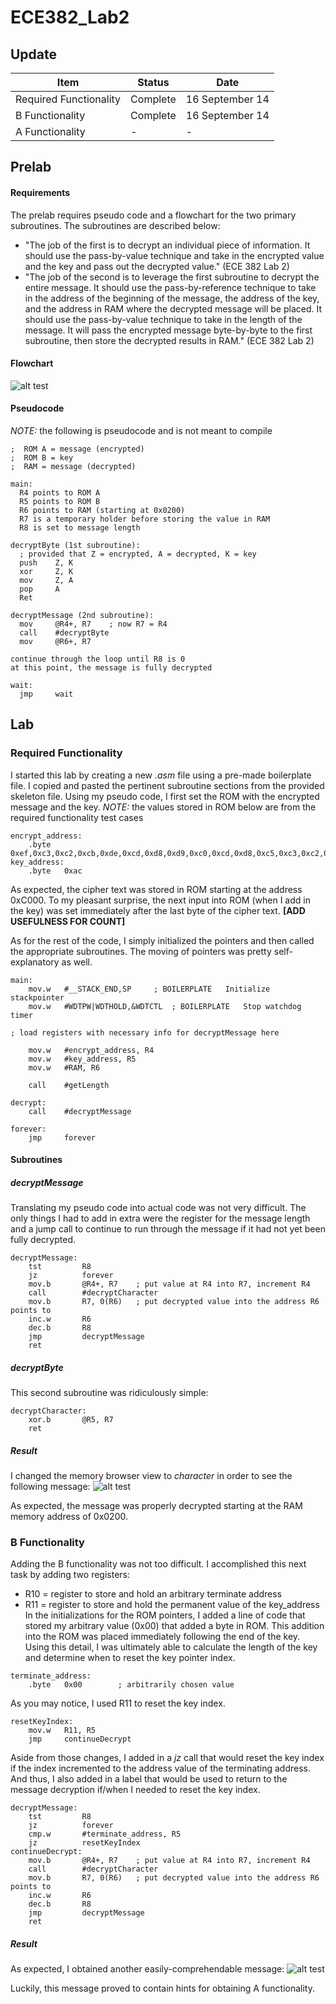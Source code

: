 ECE382_Lab2
===========

## Update

| Item | Status | Date |
|-------|-------|-------|
| Required Functionality | Complete | 16 September 14 |
| B Functionality | Complete | 16 September 14 |
| A Functionality | - | - |

## Prelab

#### Requirements

The prelab requires pseudo code and a flowchart for the two primary subroutines. The subroutines are described below:
* "The job of the first is to decrypt an individual piece of information. It should use the pass-by-value technique and take in the encrypted value and the key and pass out the decrypted value." (ECE 382 Lab 2)
* "The job of the second is to leverage the first subroutine to decrypt the entire message. It should use the pass-by-reference technique to take in the address of the beginning of the message, the address of the key, and the address in RAM where the decrypted message will be placed. It should use the pass-by-value technique to take in the length of the message. It will pass the encrypted message byte-by-byte to the first subroutine, then store the decrypted results in RAM." (ECE 382 Lab 2)

#### Flowchart
![alt test](https://github.com/sabinpark/ECE382_Lab2/blob/master/images/Lab2_flowchart.jpg "Lab 2 Flowchart")

#### Pseudocode

*NOTE:* the following is pseudocode and is not meant to compile

```
;  ROM A = message (encrypted)
;  ROM B = key
;  RAM = message (decrypted)

main:
  R4 points to ROM A
  R5 points to ROM B
  R6 points to RAM (starting at 0x0200)
  R7 is a temporary holder before storing the value in RAM
  R8 is set to message length
  
decryptByte (1st subroutine):
  ; provided that Z = encrypted, A = decrypted, K = key
  push    Z, K
  xor     Z, K
  mov     Z, A
  pop     A
  Ret
  
decryptMessage (2nd subroutine):
  mov     @R4+, R7    ; now R7 = R4
  call    #decryptByte
  mov     @R6+, R7
  
continue through the loop until R8 is 0
at this point, the message is fully decrypted

wait:
  jmp     wait
```

## Lab

### Required Functionality

I started this lab by creating a new *.asm* file using a pre-made boilerplate file. I copied and pasted the pertinent subroutine sections from the provided skeleton file. Using my pseudo code, I first set the ROM with the encrypted message and the key. *NOTE:* the values stored in ROM below are from the required functionality test cases 

```
encrypt_address:
	.byte	0xef,0xc3,0xc2,0xcb,0xde,0xcd,0xd8,0xd9,0xc0,0xcd,0xd8,0xc5,0xc3,0xc2,0xdf,0x8d,0x8c,0x8c,0xf5,0xc3,0xd9,0x8c,0xc8,0xc9,0xcf,0xde,0xd5,0xdc,0xd8,0xc9,0xc8,0x8c,0xd8,0xc4,0xc9,0x8c,0xe9,0xef,0xe9,0x9f,0x94,0x9e,0x8c,0xc4,0xc5,0xc8,0xc8,0xc9,0xc2,0x8c,0xc1,0xc9,0xdf,0xdf,0xcd,0xcb,0xc9,0x8c,0xcd,0xc2,0xc8,0x8c,0xcd,0xcf,0xc4,0xc5,0xc9,0xda,0xc9,0xc8,0x8c,0xde,0xc9,0xdd,0xd9,0xc5,0xde,0xc9,0xc8,0x8c,0xca,0xd9,0xc2,0xcf,0xd8,0xc5,0xc3,0xc2,0xcd,0xc0,0xc5,0xd8,0xd5,0x8f
key_address:
	.byte	0xac
```

As expected, the cipher text was stored in ROM starting at the address 0xC000. To my pleasant surprise, the next input into ROM (when I add in the key) was set immediately after the last byte of the cipher text. **[ADD USEFULNESS FOR COUNT]**

As for the rest of the code, I simply initialized the pointers and then called the appropriate subroutines. The moving of pointers was pretty self-explanatory as well.

```
main:
	mov.w   #__STACK_END,SP		; BOILERPLATE	Initialize stackpointer
	mov.w   #WDTPW|WDTHOLD,&WDTCTL 	; BOILERPLATE	Stop watchdog timer

; load registers with necessary info for decryptMessage here

	mov.w	#encrypt_address, R4
	mov.w	#key_address, R5
	mov.w	#RAM, R6

	call	#getLength

decrypt:
	call    #decryptMessage

forever:
	jmp     forever
```

#### Subroutines
##### decryptMessage
Translating my pseudo code into actual code was not very difficult. The only things I had to add in extra were the register for the message length and a jump call to continue to run through the message if it had not yet been fully decrypted.
```
decryptMessage:
	tst			R8
	jz			forever
	mov.b		@R4+, R7	; put value at R4 into R7, increment R4
	call		#decryptCharacter
	mov.b		R7, 0(R6)	; put decrypted value into the address R6 points to
	inc.w		R6
	dec.b		R8
	jmp			decryptMessage
	ret
```
##### decryptByte
This second subroutine was ridiculously simple:
```
decryptCharacter:
	xor.b		@R5, R7
	ret
```

##### Result
I changed the memory browser view to *character* in order to see the following message:
![alt test](https://github.com/sabinpark/ECE382_Lab2/blob/master/images/R_funct_message.PNG "R functionality result")

As expected, the message was properly decrypted starting at the RAM memory address of 0x0200.

### B Functionality
Adding the B functionality was not too difficult. I accomplished this next task by adding two registers:
* R10 = register to store and hold an arbitrary terminate address
* R11 = register to store and hold the permanent value of the key_address
In the initializations for the ROM pointers, I added a line of code that stored my arbitrary value (0x00) that added a byte in ROM. This addition into the ROM was placed immediately following the end of the key. Using this detail, I was ultimately able to calculate the length of the key and determine when to reset the key pointer index.
```
terminate_address:
	.byte	0x00		; arbitrarily chosen value
```
As you may notice, I used R11 to reset the key index.
```
resetKeyIndex:
	mov.w	R11, R5
	jmp		continueDecrypt
```
Aside from those changes, I added in a *jz* call that would reset the key index if the index incremented to the address value of the terminating address. And thus, I also added in a label that would be used to return to the message decryption if/when I needed to reset the key index. 
```
decryptMessage:
	tst			R8
	jz			forever
	cmp.w		#terminate_address, R5
	jz			resetKeyIndex
continueDecrypt:
	mov.b		@R4+, R7	; put value at R4 into R7, increment R4
	call		#decryptCharacter
	mov.b		R7, 0(R6)	; put decrypted value into the address R6 points to
	inc.w		R6
	dec.b		R8
	jmp			decryptMessage
	ret
```

##### Result
As expected, I obtained another easily-comprehendable message:
![alt test](https://github.com/sabinpark/ECE382_Lab2/blob/master/images/B_funct_message.PNG "B functionality result")

Luckily, this message proved to contain hints for obtaining A functionality.
